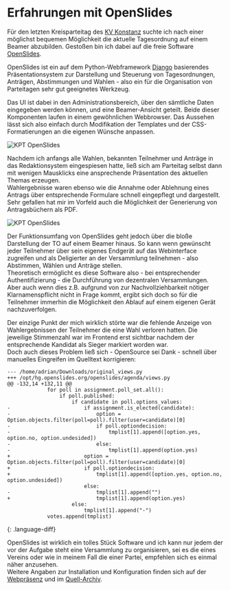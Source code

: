 # Erfahrungen mit OpenSlides

Für den letzten Kreisparteitag des [KV Konstanz](http://piraten-konstanz.de) suchte ich nach einer möglichst bequemen Möglichkeit die aktuelle Tagesordnung auf einem Beamer abzubilden. Gestoßen bin ich dabei auf die freie Software [OpenSlides](http://openslides.org/de/index.html).

OpenSlides ist ein auf dem Python-Webframework [Django](https://www.djangoproject.com/) basierendes Präsentationsystem zur Darstellung und Steuerung von Tagesordnungen, Anträgen, Abstimmungen und Wahlen - also ein für die Organisation von Parteitagen sehr gut geeignetes Werkzeug.

Das UI ist dabei in den Administrationsbereich, über den sämtliche Daten eingegeben werden können, und eine Beamer-Ansicht geteilt. Beide dieser Komponenten laufen in einem gewöhnlichen Webbrowser. Das Aussehen lässt sich also einfach durch Modifikation der Templates und der CSS-Formatierungen an die eigenen Wünsche anpassen. 

<img src="http://static.kummerlaender.eu/media/kpt_it.jpg" alt="KPT OpenSlides" class="full"/>

Nachdem ich anfangs alle Wahlen, bekannten Teilnehmer und Anträge in das Redaktionsystem eingespiesen hatte, ließ sich am Parteitag selbst dann mit wenigen Mausklicks eine ansprechende Präsentation des aktuellen Themas erzeugen.  
Wahlergebnisse waren ebenso wie die Annahme oder Ablehnung eines Antrags über entsprechende Formulare schnell eingepflegt und dargestellt.
Sehr gefallen hat mir im Vorfeld auch die Möglichkeit der Generierung von Antragsbüchern als PDF.

<img src="http://static.kummerlaender.eu/media/kpt_openslides.png" alt="KPT OpenSlides" class="full"/>

Der Funktionsumfang von OpenSlides geht jedoch über die bloße Darstellung der TO auf einem Beamer hinaus. So kann wenn gewünscht jeder Teilnehmer über sein eigenes Endgerät auf das Webinterface zugreifen und als Deligierter an der Versammlung teilnehmen - also Abstimmen, Wählen und Anträge stellen.  
Theoretisch ermöglicht es diese Software also - bei entsprechender Authentifizierung - die Durchführung von dezentralen Versammlungen. Aber auch wenn dies z.B. aufgrund von zur Nachvollziehbarkeit nötiger Klarnamenspflicht nicht in Frage kommt, ergibt sich doch so für die Teilnehmer immerhin die Möglichkeit den Ablauf auf einem eigenen Gerät nachzuverfolgen.

Der einzige Punkt der mich wirklich störte war die fehlende Anzeige von Wahlergebnissen der Teilnehmer die eine Wahl verloren hatten. Die jeweilige Stimmenzahl war im Frontend erst sichtbar nachdem der entsprechende Kandidat als Sieger markiert worden war.  
Doch auch dieses Problem ließ sich - OpenSource sei Dank - schnell über manuelles Eingreifen im Quelltext korrigieren:

~~~
--- /home/adrian/Downloads/original_views.py
+++ /opt/hg.openslides.org/openslides/agenda/views.py
@@ -132,14 +132,11 @@
             for poll in assignment.poll_set.all():
                 if poll.published:
                     if candidate in poll.options_values:
-                        if assignment.is_elected(candidate):
-                            option = Option.objects.filter(poll=poll).filter(user=candidate)[0]
-                            if poll.optiondecision:
-                                tmplist[1].append([option.yes, option.no, option.undesided])
-                            else:
-                                tmplist[1].append(option.yes)
+                        option = Option.objects.filter(poll=poll).filter(user=candidate)[0]
+                        if poll.optiondecision:
+                            tmplist[1].append([option.yes, option.no, option.undesided])
                         else:
-                            tmplist[1].append("")
+                            tmplist[1].append(option.yes)
                     else:
                         tmplist[1].append("-")
             votes.append(tmplist)
~~~
{: .language-diff}

OpenSlides ist wirklich ein tolles Stück Software und ich kann nur jedem der vor der Aufgabe steht eine Versammlung zu organisieren, sei es die eines Vereins oder wie in meinem Fall die einer Partei, empfehlen sich es einmal näher anzusehen.  
Weitere Angaben zur Installation und Konfiguration finden sich auf der [Webpräsenz](http://openslides.org/de/index.html) und im [Quell-Archiv](http://openslides.org/download/openslides-1.1.tar.gz).
